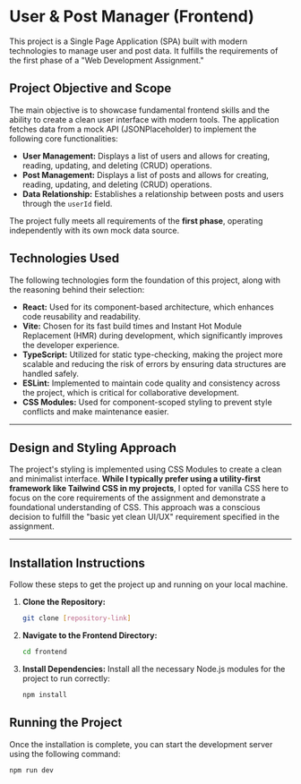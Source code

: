# User & Post Manager (Frontend)

This project is a Single Page Application (SPA) built with modern technologies to manage user and post data. It fulfills the requirements of the first phase of a "Web Development Assignment."

## Project Objective and Scope

The main objective is to showcase fundamental frontend skills and the ability to create a clean user interface with modern tools. The application fetches data from a mock API (JSONPlaceholder) to implement the following core functionalities:

* **User Management:** Displays a list of users and allows for creating, reading, updating, and deleting (CRUD) operations.
* **Post Management:** Displays a list of posts and allows for creating, reading, updating, and deleting (CRUD) operations.
* **Data Relationship:** Establishes a relationship between posts and users through the `userId` field.

The project fully meets all requirements of the **first phase**, operating independently with its own mock data source.

## Technologies Used

The following technologies form the foundation of this project, along with the reasoning behind their selection:

* **React:** Used for its component-based architecture, which enhances code reusability and readability.
* **Vite:** Chosen for its fast build times and Instant Hot Module Replacement (HMR) during development, which significantly improves the developer experience.
* **TypeScript:** Utilized for static type-checking, making the project more scalable and reducing the risk of errors by ensuring data structures are handled safely.
* **ESLint:** Implemented to maintain code quality and consistency across the project, which is critical for collaborative development.
* **CSS Modules:** Used for component-scoped styling to prevent style conflicts and make maintenance easier.

---

## Design and Styling Approach

The project's styling is implemented using CSS Modules to create a clean and minimalist interface. **While I typically prefer using a utility-first framework like Tailwind CSS in my projects**, I opted for vanilla CSS here to focus on the core requirements of the assignment and demonstrate a foundational understanding of CSS. This approach was a conscious decision to fulfill the "basic yet clean UI/UX" requirement specified in the assignment.

---

## Installation Instructions

Follow these steps to get the project up and running on your local machine.

1.  **Clone the Repository:**
    ```bash
    git clone [repository-link]
    ```

2.  **Navigate to the Frontend Directory:**
    ```bash
    cd frontend
    ```

3.  **Install Dependencies:**
    Install all the necessary Node.js modules for the project to run correctly:
    ```bash
    npm install
    ```

## Running the Project

Once the installation is complete, you can start the development server using the following command:

```bash
npm run dev